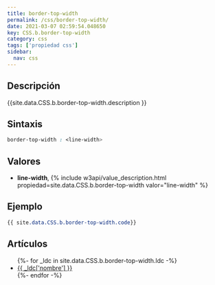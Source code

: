 ```yaml
---
title: border-top-width
permalink: /css/border-top-width/
date: 2021-03-07 02:59:54.048650
key: CSS.b.border-top-width
category: css
tags: ['propiedad css']
sidebar: 
  nav: css
---
```


## Descripción
{{site.data.CSS.b.border-top-width.description }}

## Sintaxis
~~~css
border-top-width : <line-width>
~~~

## Valores
* **line-width**,  {% include w3api/value_description.html propiedad=site.data.CSS.b.border-top-width valor="line-width" %}

## Ejemplo
~~~css
{{ site.data.CSS.b.border-top-width.code}}
~~~

## Artículos
<ul>
{%- for _ldc in site.data.CSS.b.border-top-width.ldc -%}
   <li>
       <a href="{{_ldc['url'] }}">{{ _ldc['nombre'] }}</a>
   </li>
{%- endfor -%}
</ul>
